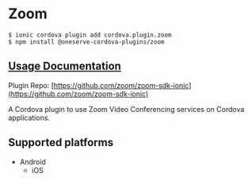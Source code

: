 # Zoom

```
$ ionic cordova plugin add cordova.plugin.zoom
$ npm install @oneserve-cordova-plugins/zoom
```

## [Usage Documentation](https://oneserve.gitbook.io/oneserve-cordova-plugins/plugins/zoom/)

Plugin Repo: [https://github.com/zoom/zoom-sdk-ionic](https://github.com/zoom/zoom-sdk-ionic)

A Cordova plugin to use Zoom Video Conferencing services on Cordova applications.

## Supported platforms

- Android
  - iOS
  


